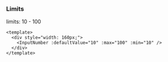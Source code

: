 ### Limits

limits: 10 - 100

<!--start-code-->

```vue
<template>
  <div style="width: 160px;">
    <InputNumber :defaultValue="10" :max="100" :min="10" />
  </div>
</template>
```

<!--end-code-->
